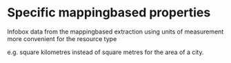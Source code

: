 # Specific mappingbased properties
Infobox data from the mappingbased extraction using units of measurement more convenient for the resource type

e.g. square kilometres instead of square metres for the area of a city.
